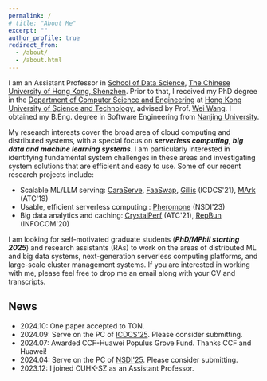 ```yaml
---
permalink: /
# title: "About Me"
excerpt: ""
author_profile: true
redirect_from: 
  - /about/
  - /about.html
---
```


<!-- ## About me -->

I am an Assistant Professor in [School of Data Science](https://sds.cuhk.edu.cn/en), [The Chinese University of Hong Kong, Shenzhen](https://www.cuhk.edu.cn/en). Prior to that, I received my PhD degree in the [Department of Computer Science and Engineering](https://www.cse.ust.hk) at [Hong Kong University of Science and Technology](http://www.ust.hk), advised by Prof. [Wei Wang](http://www.cse.ust.hk/~weiwa/). I obtained my B.Eng. degree in Software Engineering from [Nanjing University](https://www.nju.edu.cn).

My research interests cover the broad area of cloud computing and distributed systems, with a special focus on ***serverless computing***, ***big data and machine learning systems***. I am particularly interested in identifying fundamental system challenges in these areas and investigating system solutions that are efficient and easy to use. Some of our recent research projects include:

- Scalable ML/LLM serving: [CaraServe](https://arxiv.org/abs/2401.11240), [FaaSwap](https://arxiv.org/abs/2306.03622), [Gillis](../files/gillis-icdcs21.pdf) (ICDCS'21), [MArk](../files/mark-atc19.pdf) (ATC'19)
- Usable, efficient serverless computing : [Pheromone](../files/pheromone-nsdi23.pdf) (NSDI'23)
- Big data analytics and caching: [CrystalPerf](../files/crystalperf-atc21.pdf) (ATC'21), [RepBun](../files/repbun-infocom20.pdf) (INFOCOM'20)

<!-- My current research focuses on building **next-generation serverless computing platforms** that are usable and generally applicable, and developing efficient and scalable **big data and machine learning systems** in the cloud. -->



I am looking for self-motivated graduate students (***PhD/MPhil starting 2025***) and research assistants (RAs) to work on the areas of distributed ML and big data systems, next-generation serverless computing platforms, and large-scale cluster management systems. If you are interested in working with me, please feel free to drop me an email along with your CV and transcripts. 


<!-- [**Curriculum vitae**](./files/CV_Minchen.pdf). -->

## News

- 2024.10: One paper accepted to TON.
- 2024.09: Serve on the PC of [ICDCS'25](https://icdcs2025.icdcs.org). Please consider submitting.
- 2024.07: Awarded CCF-Huawei Populus Grove Fund. Thanks CCF and Huawei!
- 2024.04: Serve on the PC of [NSDI'25](https://www.usenix.org/conference/nsdi25). Please consider submitting.
- 2023.12: I joined CUHK-SZ as an Assistant Professor.


